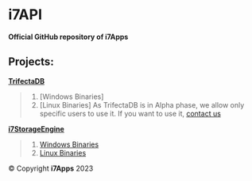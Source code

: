 # i7API

**Official GitHub repository of i7Apps**


## Projects: 

[**TrifectaDB**](https://github.com/Ojas1024/i7api/tree/main/TrifectaDB)
> 1. [Windows Binaries]
> 2. [Linux Binaries]
As TrifectaDB is in Alpha phase, we allow only specific users to use it. If you want to use it, [contact us](mailto:dev.i7apps@gmail.com)

[**i7StorageEngine**](https://github.com/Ojas1024/i7API/tree/main/i7Storage)

> 1. [Windows Binaries](https://github.com/Ojas1024/i7API/releases/download/v2.0.2/i7StorageEngine-win.exe)<br>
> 2. [Linux Binaries](https://github.com/Ojas1024/i7API/releases/download/v2.0.2/i7StorageEngine-linux)


© Copyright **i7Apps**
2023
